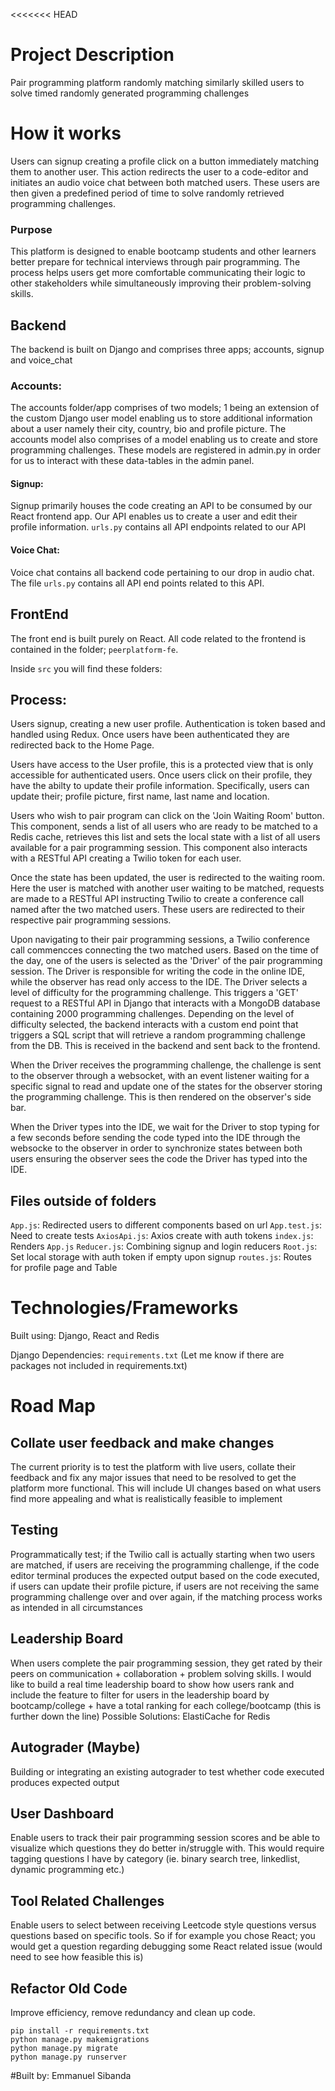 <<<<<<< HEAD
# Project Description
Pair programming platform randomly matching similarly skilled users to solve timed randomly generated programming challenges

# How it works
Users can signup creating a profile click on a button immediately matching them to another user. This action redirects the user to a code-editor and initiates an audio voice chat between both matched users. These users are then given a predefined period of time to solve randomly retrieved programming challenges.

### Purpose
This platform is designed to enable bootcamp students and other learners better prepare for technical interviews through pair programming. The process helps users get more comfortable communicating their logic to other stakeholders while simultaneously improving their problem-solving skills.

## Backend
The backend is built on Django and comprises three apps; accounts, signup and voice_chat

### Accounts: 
The accounts folder/app comprises of two models; 1 being an extension of the custom Django user model enabling us to store additional information about a user namely their city, country, bio and profile picture. The accounts model also comprises of a model enabling us to create and store programming challenges. These models are registered in admin.py in order for us to interact with these data-tables in the admin panel.

#### Signup: 
Signup primarily houses the code creating an API to be consumed by our React frontend app. Our API enables us to create a user and edit their profile information. `urls.py` contains all API endpoints related to our API

#### Voice Chat: 
Voice chat contains all backend code pertaining to our drop in audio chat. The file `urls.py` contains all API end points related to this API.

## FrontEnd
The front end is built purely on React. All code related to the frontend is contained in the folder; `peerplatform-fe`.

Inside `src` you will find these folders:

## Process: 

Users signup, creating a new user profile. Authentication is token based and handled using Redux. Once users have been authenticated they are redirected back to the Home Page.

Users have access to the User profile, this is a protected view that is only accessible for authenticated users. Once users click on their profile, they have the abilty to update their profile information. Specifically, users can update their; profile picture, first name, last name and location.

Users who wish to pair program can click on the 'Join Waiting Room' button. This component, sends a list of all users who are ready to be matched to a Redis cache, retrieves this list and sets the local state with a list of all users available for a pair programming session. This component also interacts with a RESTful API creating a Twilio token for each user.

Once the state has been updated, the user is redirected to the waiting room. Here the user is matched with another user waiting to be matched, requests are made to a RESTful API instructing Twilio to create a conference call named after the two matched users. These users are redirected to their respective pair programming sessions.

Upon navigating to their pair programming sessions, a Twilio conference call commencces connecting the two matched users. Based on the time of the day, one of the users is selected as the 'Driver' of the pair programming session. The Driver is responsible for writing the code in the online IDE, while the observer has read only access to the IDE. The Driver selects a level of difficulty for the programming challenge. This triggers a 'GET' request to a RESTful API in Django that interacts with a MongoDB database containing 2000 programming challenges. Depending on the level of difficulty selected, the backend interacts with a custom end point that triggers a SQL script that will retrieve a random programming challenge from the DB. This is received in the backend and sent back to the frontend. 

When the Driver receives the programming challenge, the challenge is sent to the observer through a websocket, with an event listener waiting for a specific signal to read and update one of the states for the observer storing the programming challenge. This is then rendered on the observer's side bar.

When the Driver types into the IDE, we wait for the Driver to stop typing for a few seconds before sending the code typed into the IDE through the websocke to the observer in order to synchronize states between both users ensuring the observer sees the code the Driver has typed into the IDE.

## Files outside of folders

`App.js`: Redirected users to different components based on url
`App.test.js`: Need to create tests
`AxiosApi.js`: Axios create with auth tokens
`index.js`: Renders `App.js`
`Reducer.js`: Combining signup and login reducers
`Root.js`: Set local storage with auth token if empty upon signup
`routes.js`: Routes for profile page and Table


# Technologies/Frameworks
Built using: Django, React and Redis

Django Dependencies: `requirements.txt` (Let me know if there are packages not included in requirements.txt)

# Road Map

## Collate user feedback and make changes
The current priority is to test the platform with live users, collate their feedback and fix any major issues that need to be resolved to get the platform more functional. This will include UI changes based on what users find more appealing and what is realistically feasible to implement

## Testing
Programmatically test; if the Twilio call is actually starting when two users are matched, if users are receiving the programming challenge, if the code editor terminal produces the expected output based on the code executed, if users can update their profile picture, if users are not receiving the same programming challenge over and over again, if the matching process works as intended in all circumstances

## Leadership Board
When users complete the pair programming session, they get rated by their peers on communication + collaboration + problem solving skills. I would like to build a real time leadership board to show how users rank and include the feature to filter for users in the leadership board by bootcamp/college + have a total ranking for each college/bootcamp (this is further down the line)
Possible Solutions: ElastiCache for Redis

## Autograder (Maybe)
Building or integrating an existing autograder to test whether code executed produces expected output

## User Dashboard
Enable users to track their pair programming session scores and be able to visualize which questions they do better in/struggle with. This would require tagging questions I have by category (ie. binary search tree, linkedlist, dynamic programming etc.)

## Tool Related Challenges
Enable users to select between receiving Leetcode style questions versus questions based on specific tools. So if for example you chose React; you would get a question regarding debugging some React related issue (would need to see how feasible this is)

## Refactor Old Code
Improve efficiency, remove redundancy and clean up code.


```
pip install -r requirements.txt
python manage.py makemigrations
python manage.py migrate
python manage.py runserver
```

#Built by: Emmanuel Sibanda
